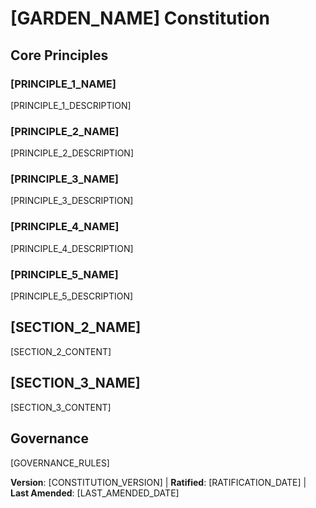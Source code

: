 # [GARDEN_NAME] Constitution
<!-- Example: Pollinator Promenade Constitution, Kitchen Garden Charter -->

## Core Principles

### [PRINCIPLE_1_NAME]
<!-- Example: I. Soil Comes First -->
[PRINCIPLE_1_DESCRIPTION]
<!-- Example: Build soil health before adding new plantings; compost and mulch are mandatory tools -->

### [PRINCIPLE_2_NAME]
<!-- Example: II. Water With Intention -->
[PRINCIPLE_2_DESCRIPTION]
<!-- Example: Harvest rainwater, use drip irrigation, never water in direct sun -->

### [PRINCIPLE_3_NAME]
<!-- Example: III. Biodiversity Promise -->
[PRINCIPLE_3_DESCRIPTION]
<!-- Example: Each season adds native plants that support pollinators and wildlife -->

### [PRINCIPLE_4_NAME]
<!-- Example: IV. Safety & Stewardship -->
[PRINCIPLE_4_DESCRIPTION]
<!-- Example: Protective gear required for pruning; Wildlife habitats left undisturbed -->

### [PRINCIPLE_5_NAME]
<!-- Example: V. Shared Knowledge -->
[PRINCIPLE_5_DESCRIPTION]
<!-- Example: Document observations and lessons after every maintenance session -->

## [SECTION_2_NAME]
<!-- Example: Site Constraints & Access Rules -->

[SECTION_2_CONTENT]
<!-- Example: Quiet hours, shared-tool etiquette, irrigation schedules -->

## [SECTION_3_NAME]
<!-- Example: Seasonal Review Process -->

[SECTION_3_CONTENT]
<!-- Example: Quarterly walkthrough, soil test cadence, volunteer training requirements -->

## Governance
<!-- Example: Constitution supersedes ad-hoc decisions; Amendments require gardener circle consensus -->

[GOVERNANCE_RULES]
<!-- Example: All new plantings must align with principles; Use stewardship log for amendment proposals -->

**Version**: [CONSTITUTION_VERSION] | **Ratified**: [RATIFICATION_DATE] | **Last Amended**: [LAST_AMENDED_DATE]
<!-- Example: Version: 1.0.0 | Ratified: 2025-03-01 | Last Amended: 2025-04-12 -->
